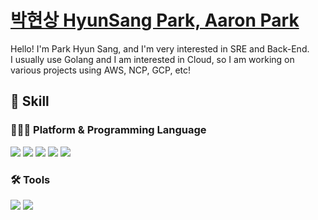 # [박현상 HyunSang Park, Aaron Park](https://www.parkhyunsang.com/)
Hello! I'm Park Hyun Sang, and I'm very interested in SRE and Back-End.  
I usually use Golang and I am interested in Cloud, so I am working on various projects using AWS, NCP, GCP, etc!

## 🍳 Skill
### 🧑🏻‍💻 Platform & Programming Language
<a><img src="https://img.shields.io/badge/Go-4DD0E1?style=flat-square&logo=Go&logoColor=white"/></a>
<a><img src="https://img.shields.io/badge/MySQL-4479A1?style=flat-square&logo=MySQL&logoColor=white"/></a>
<a><img src="https://img.shields.io/badge/AWS-232F3E?style=flat-square&logo=AmazonAWS&logoColor=white"/></a>
<a><img src="https://img.shields.io/badge/Docker-2496ED?style=flat-square&logo=Docker&logoColor=white"/></a>
<a><img src="https://img.shields.io/badge/Kubernetes-326CE5?style=flat-square&logo=Kubernetes&logoColor=white"/></a>

### 🛠 Tools
<a><img src="https://img.shields.io/badge/Prometheus-E6522C?style=flat-square&logo=Prometheus&logoColor=white"/></a>
<a><img src="https://img.shields.io/badge/Grafana-F46800?style=flat-square&logo=Grafana&logoColor=white"/></a>
